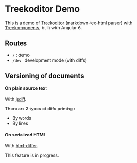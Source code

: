# Treekoditor Demo

This is a demo of [Treekoditor](https://github.com/lacoueth/treekoditor) (markdown-tex-html parser) with [Treekomponents](https://github.com/lacoueth/treekomponents), built with Angular 6.

## Routes

- `/` : demo
- `/dev` : development mode (with diffs)

## Versioning of documents

#### On plain source text

With [jsdiff](https://www.npmjs.com/package/diff).

There are 2 types of diffs printing :

- By words
- By lines

#### On serialized HTML

With [html-differ](https://www.npmjs.com/package/html-differ).

This feature is in progress.
